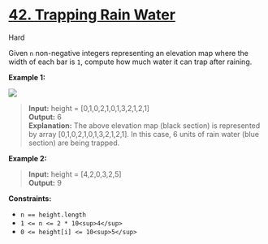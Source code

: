 # [42\. Trapping Rain Water](https://leetcode.com/problems/trapping-rain-water/)

Hard

Given `n` non-negative integers representing an elevation map where the width of each bar is `1`, compute how much water it can trap after raining.

**Example 1:**

![](https://assets.leetcode.com/uploads/2018/10/22/rainwatertrap.png)

> **Input:** height = \[0,1,0,2,1,0,1,3,2,1,2,1\]  
> **Output:** 6  
> **Explanation:** The above elevation map (black section) is represented by array \[0,1,0,2,1,0,1,3,2,1,2,1\]. In this case, 6 units of rain water (blue section) are being trapped.

**Example 2:**

> **Input:** height = \[4,2,0,3,2,5\]  
> **Output:** 9

**Constraints:**

- `n == height.length`
- `1 <= n <= 2 * 10<sup>4</sup>`
- `0 <= height[i] <= 10<sup>5</sup>`
